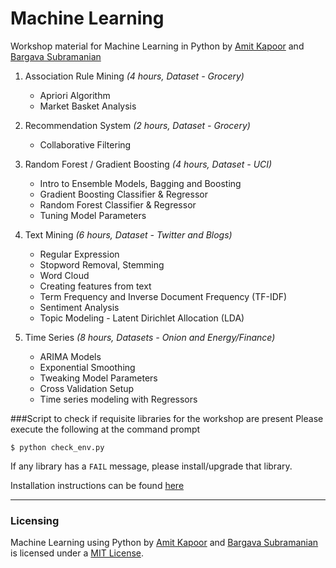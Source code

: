 # Machine Learning
Workshop material for Machine Learning in Python
by [Amit Kapoor](http://twitter.com/amitkaps) and [Bargava Subramanian](http://twitter.com/bargava)

1. Association Rule Mining *(4 hours, Dataset - Grocery)*
	- Apriori Algorithm
	- Market Basket Analysis

2. Recommendation System *(2 hours, Dataset - Grocery)*
	- Collaborative Filtering

3.  Random Forest / Gradient Boosting *(4 hours, Dataset - UCI)*
	- Intro to Ensemble Models, Bagging and Boosting
	- Gradient Boosting Classifier & Regressor
	- Random Forest Classifier & Regressor
	- Tuning Model Parameters

4. Text Mining *(6 hours, Dataset - Twitter and Blogs)* 
	- Regular Expression
	- Stopword Removal, Stemming
	- Word Cloud
	- Creating features from text
	- Term Frequency and Inverse Document Frequency (TF-IDF)
	- Sentiment Analysis
	- Topic Modeling - Latent Dirichlet Allocation (LDA)

5. Time Series *(8 hours, Datasets - Onion and Energy/Finance)*
	- ARIMA Models
	- Exponential Smoothing
	- Tweaking Model Parameters
	- Cross Validation Setup
	- Time series modeling with Regressors

###Script to check if requisite libraries for the workshop are present 
Please execute the following at the command prompt

    $ python check_env.py

If any library has a `FAIL` message, please install/upgrade that library.

Installation instructions can be found [here](https://github.com/amitkaps/machine-learning/blob/master/installation_instructions.md)

---
### Licensing

Machine Learning using Python by <a href="https://twitter.com/amitkaps/">Amit Kapoor</a> and <a href="https://twitter.com/bargava/">Bargava Subramanian</a> is licensed under a <a rel="license" href="https://opensource.org/licenses/MIT">MIT License</a>.

